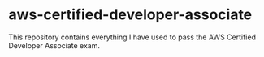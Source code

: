 # aws-certified-developer-associate
This repository contains everything I have used to pass the AWS Certified Developer Associate exam. 
